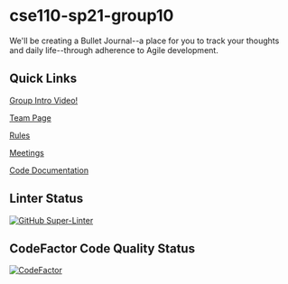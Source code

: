# cse110-sp21-group10
We'll be creating a Bullet Journal--a place for you to track your thoughts and daily life--through adherence to Agile development.


## Quick Links
[Group Intro Video!](https://youtu.be/TEGurr5URH4)

[Team Page](admin/team.md)

[Rules](admin/misc/rules.md)

[Meetings](admin/meetings)

[Code Documentation](https://cse110-sp21-group10.github.io/)


## Linter Status
[![GitHub Super-Linter](https://github.com/cse110-sp21-group10/cse110-sp21-group10/workflows/Lint%20Code%20Base/badge.svg)](https://github.com/marketplace/actions/super-linter)

## CodeFactor Code Quality Status
[![CodeFactor](https://www.codefactor.io/repository/github/cse110-sp21-group10/cse110-sp21-group10/badge?s=82cdcb24bda34ada6b80cc659332725ca7fdfdca)](https://www.codefactor.io/repository/github/cse110-sp21-group10/cse110-sp21-group10)
